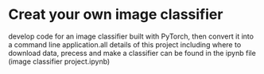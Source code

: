 # Creat your own image classifier
develop code for an image classifier built with PyTorch, then convert it into a command line application.all details of this project including where to download data, precess and make a classifier can be found in the ipynb file (image classifier project.ipynb)

